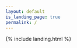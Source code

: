 ```yaml
---
layout: default
is_landing_page: true
permalink: /
---
```


{% include landing.html %}

<!-- <div id="particles-js" style="background-image: url('imgs/landing/4015765_195_removeBG.png'); background-size: 40% auto; background-repeat: no-repeat;background-position: bottom right;" ></div> -->

<div id="particles-js"></div> 

<!-- style="background-image: url('imgs/landing/4015765_195_removeBG.png'); background-size: 40% auto; background-repeat: no-repeat; background-position: bottom right;"></div> -->

<style>
    #particles-js::before {
    content: "";
    position: absolute;
    top: 0;
    left: 0;
    width: 100%;
    height: 100%;
    background-image: url('../imgs/landing/reduced_hello.png');
    background-size: cover; /* Adjust the size as needed */
    background-repeat: no-repeat; /* Adjust the repeat as needed */
    animation: yourAnimation 2.5s ease-in forwards; /* Adjust the animation as needed */
    background-size: 40% auto; /* Default background size for smaller screens */
        background-repeat: no-repeat; /* Default background repeat for smaller screens */
        /* background-position: bottom -10vh right -10vh ; Default background position for smaller screens */
    background-position: 99% 100%; /* Background position at the bottom center of the page */

    }

    @keyframes yourAnimation {
    0% {
      opacity: 0.2;
      /* Define initial background properties */
    }
    30%{
      opacity: 1;
    }
    100% {
      opacity: 0.05;

      /* Define final background properties */
    }
    }
</style>

<script src="../particles.js"></script>
<script src="../app.js"></script>

